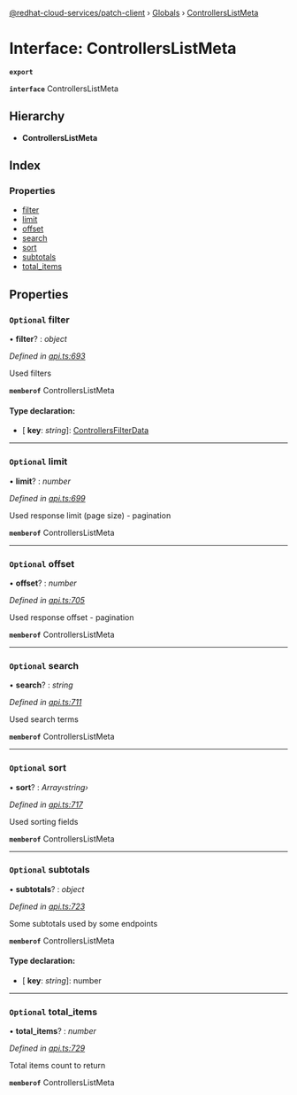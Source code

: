 [@redhat-cloud-services/patch-client](../README.md) › [Globals](../globals.md) › [ControllersListMeta](controllerslistmeta.md)

# Interface: ControllersListMeta

**`export`** 

**`interface`** ControllersListMeta

## Hierarchy

* **ControllersListMeta**

## Index

### Properties

* [filter](controllerslistmeta.md#optional-filter)
* [limit](controllerslistmeta.md#optional-limit)
* [offset](controllerslistmeta.md#optional-offset)
* [search](controllerslistmeta.md#optional-search)
* [sort](controllerslistmeta.md#optional-sort)
* [subtotals](controllerslistmeta.md#optional-subtotals)
* [total_items](controllerslistmeta.md#optional-total_items)

## Properties

### `Optional` filter

• **filter**? : *object*

*Defined in [api.ts:693](https://github.com/RedHatInsights/javascript-clients/blob/63c8a77/packages/patch/api.ts#L693)*

Used filters

**`memberof`** ControllersListMeta

#### Type declaration:

* \[ **key**: *string*\]: [ControllersFilterData](controllersfilterdata.md)

___

### `Optional` limit

• **limit**? : *number*

*Defined in [api.ts:699](https://github.com/RedHatInsights/javascript-clients/blob/63c8a77/packages/patch/api.ts#L699)*

Used response limit (page size) - pagination

**`memberof`** ControllersListMeta

___

### `Optional` offset

• **offset**? : *number*

*Defined in [api.ts:705](https://github.com/RedHatInsights/javascript-clients/blob/63c8a77/packages/patch/api.ts#L705)*

Used response offset - pagination

**`memberof`** ControllersListMeta

___

### `Optional` search

• **search**? : *string*

*Defined in [api.ts:711](https://github.com/RedHatInsights/javascript-clients/blob/63c8a77/packages/patch/api.ts#L711)*

Used search terms

**`memberof`** ControllersListMeta

___

### `Optional` sort

• **sort**? : *Array‹string›*

*Defined in [api.ts:717](https://github.com/RedHatInsights/javascript-clients/blob/63c8a77/packages/patch/api.ts#L717)*

Used sorting fields

**`memberof`** ControllersListMeta

___

### `Optional` subtotals

• **subtotals**? : *object*

*Defined in [api.ts:723](https://github.com/RedHatInsights/javascript-clients/blob/63c8a77/packages/patch/api.ts#L723)*

Some subtotals used by some endpoints

**`memberof`** ControllersListMeta

#### Type declaration:

* \[ **key**: *string*\]: number

___

### `Optional` total_items

• **total_items**? : *number*

*Defined in [api.ts:729](https://github.com/RedHatInsights/javascript-clients/blob/63c8a77/packages/patch/api.ts#L729)*

Total items count to return

**`memberof`** ControllersListMeta
